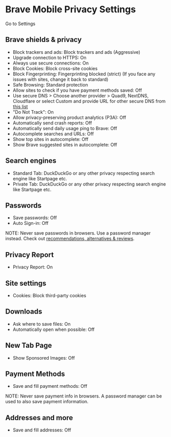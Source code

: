 # Brave Mobile Privacy Settings

Go to Settings



## Brave shields & privacy
- Block trackers and ads: Block trackers and ads (Aggressive)
- Upgrade connection to HTTPS: On
- Always use secure connections: On
- Block Cookies: Block cross-site cookies
- Block Fingerprinting: Fingerprinting blocked (strict) (If you face any issues with sites, change it back to standard)
- Safe Browsing: Standard protection
- Allow sites to check if you have payment methods saved: Off
- Use secure DNS > Choose another provider > Quad9, NextDNS, Cloudflare or select Custom and provide URL for other secure DNS from [this list](https://privacyguides.org/providers/dns/)
- "Do Not Track": On
- Allow privacy-preserving product analytics (P3A): Off
- Automatically send crash reports: Off
- Automatically send daily usage ping to Brave: Off
- Autocomplete searches and URLs: Off
- Show top sites in autocomplete: Off
- Show Brave suggested sites in autocomplete: Off



## Search engines
- Standard Tab: DuckDuckGo or any other privacy respecting search engine like Startpage etc.
- Private Tab: DuckDuckGo or any other privacy respecting search engine like Startpage etc.



## Passwords
- Save passwords: Off
- Auto Sign-in: Off

NOTE: Never save passwords in browsers. Use a password manager instead. Check out [recommendations, alternatives & reviews](https://github.com/the-weird-aquarian/privacy-settings#recommendations-alternatives--reviews).



## Privacy Report
- Privacy Report: On



## Site settings
- Cookies: Block third-party cookies



## Downloads
- Ask where to save files: On
- Automatically open when possible: Off



## New Tab Page
- Show Sponsored Images: Off



## Payment Methods
- Save and fill payment methods: Off

NOTE: Never save payment info in browsers. A password manager can be used to also save payment information.



## Addresses and more
- Save and fill addresses: Off
